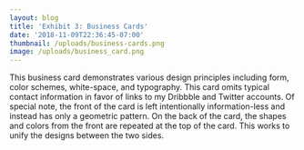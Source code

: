 ```yaml
---
layout: blog
title: 'Exhibit 3: Business Cards'
date: '2018-11-09T22:36:45-07:00'
thumbnail: /uploads/business-cards.png
image: /uploads/business_card.png
---
```

This business card demonstrates various design principles including form, color schemes, white-space, and typography. This card omits typical contact information in favor of links to my Dribbble and Twitter accounts. Of special note, the front of the card is left intentionally information-less and instead has only a geometric pattern. On the back of the card, the shapes and colors from the front are repeated at the top of the card. This works to unify the designs between the two sides.
